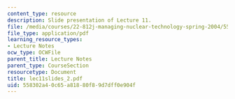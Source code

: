 ```yaml
---
content_type: resource
description: Slide presentation of Lecture 11.
file: /media/courses/22-812j-managing-nuclear-technology-spring-2004/558302a40c65a81880f89d7dff0e904f_lec11slides_2.pdf
file_type: application/pdf
learning_resource_types:
- Lecture Notes
ocw_type: OCWFile
parent_title: Lecture Notes
parent_type: CourseSection
resourcetype: Document
title: lec11slides_2.pdf
uid: 558302a4-0c65-a818-80f8-9d7dff0e904f
---
```

